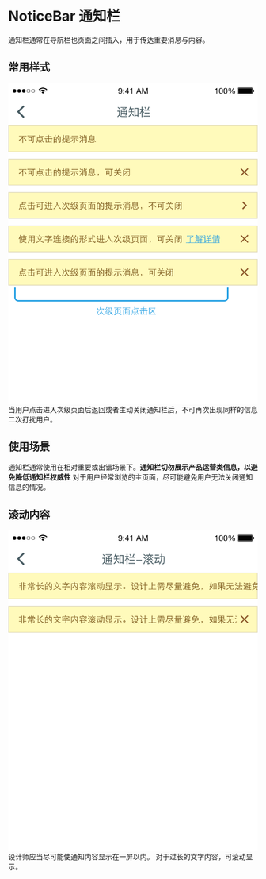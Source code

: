 # NoticeBar 通知栏
通知栏通常在导航栏也页面之间插入，用于传达重要消息与内容。

## 常用样式

<img src="../images/mobile_guide/noticebar_1.png" align="right"/>


当用户点击进入次级页面后返回或者主动关闭通知栏后，不可再次出现同样的信息二次打扰用户。

## 使用场景
通知栏通常使用在相对重要或出错场景下。**通知栏切勿展示产品运营类信息，以避免降低通知栏权威性**
对于用户经常浏览的主页面，尽可能避免用户无法关闭通知信息的情况。

## 滚动内容

<img src="../images/mobile_guide/noticebar_2.png" align="right"/>


设计师应当尽可能使通知内容显示在一屏以内。 对于过长的文字内容，可滚动显示。


